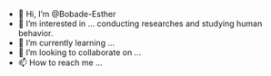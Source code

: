 - 👋 Hi, I’m @Bobade-Esther
- 👀 I’m interested in ... conducting researches and studying human behavior.
- 🌱 I’m currently learning ...
- 💞️ I’m looking to collaborate on ...
- 📫 How to reach me ...

<!---
Bobade-Esther/Bobade-Esther is a ✨ special ✨ repository because its `README.md` (this file) appears on your GitHub profile.
You can click the Preview link to take a look at your changes.
--->
